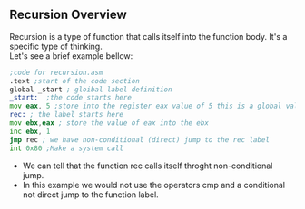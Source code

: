 ## Recursion Overview
Recursion is a type of function that calls itself into the function body.   It's a specific type of thinking.   
Let's see a brief example bellow: 
```asm
;code for recursion.asm  
.text ;start of the code section  
global _start ; gloibal label definition  
_start:  ;the code starts here  
mov eax, 5 ;store into the register eax value of 5 this is a global value of eax  
rec: ; the label starts here  
mov ebx,eax ; store the value of eax into the ebx  
inc ebx, 1   
jmp rec ; we have non-conditional (direct) jump to the rec label  
int 0x80 ;Make a system call
``` 
-  We can tell that the function rec calls itself throght non-conditional jump.    
- In this example we would not use the operators cmp and a conditional not direct jump to the function label.    
